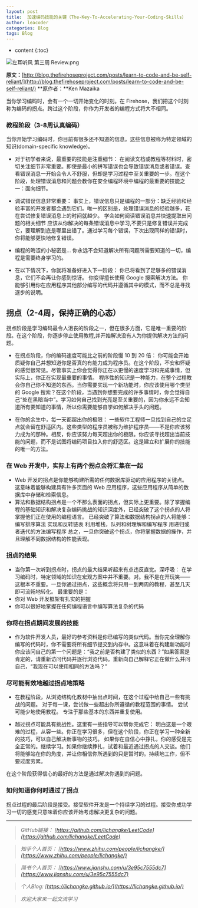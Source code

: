 ```yaml
---
layout: post
title:  加速编码技能的关键（The-Key-To-Accelerating-Your-Coding-Skills）
author: leacoder
categories: Blog 
tags: Blog
---
```


* content
{:toc}

![左耳听风 第三周 Review.png](https://upload-images.jianshu.io/upload_images/16846478-b41b0becd8f4411d.png?imageMogr2/auto-orient/strip%7CimageView2/2/w/1240)


**原文：**[http://blog.thefirehoseproject.com/posts/learn-to-code-and-be-self-reliant/](http://blog.thefirehoseproject.com/posts/learn-to-code-and-be-self-reliant/)
**原作者：**Ken Mazaika

当你学习编码时，会有一个一切开始变化的时刻。在 Firehose，我们把这个时刻称为编码的拐点。跨过这个阶段，你作为开发者的编程方式将大不相同。

### 教程阶段（3-8周认真编码）
当你开始学习编码时，你目前有很多还不知道的信息。这些信息被称为特定领域的知识(domain-specific knowledge)。

- 对于初学者来说，最重要的技能是注重细节：
        在阅读文档或教程等材料时，密切关注细节非常重要。即使是最小的拼写错误也会导致错误消息或者错误。查看错误消息一开始会令人不舒服，但却是学习过程中至关重要的一步。在这个阶段，处理错误消息和问题会教你在安全编程环境中编程的最重要的技能之一：面向细节。

- 调试错误信息非常重要：
        事实上，错误信息只是编程的一部分：缺乏经验和经验丰富的开发者都会遇到它们。唯一的区别是，处理错误消息的经验越多，花在尝试修复错误消息上的时间就越少。
学会如何阅读错误消息并快速提取出问题的相关细节
        应该从你解决的每条错误消息中学习,不要只是修复错误并完成它，要理解到底是哪里出错了。通过学习每个错误，下次出现同样的错误时，你将能够更快地修复错误。

- 编程的晦涩的小秘密是…
        你永远不会知道解决所有问题所需要知道的一切，编程是需要终身学习的。

- 在以下情况下，你就将准备好进入下一阶段：
        你已将看到了足够多的错误消息，它们不会再让你感到惊讶。
        你变得擅长使用 Google 搜索解决方法。
        你能够引用你在应用程序其他部分编写的代码并遵循其中的模式，而不总是寻找逐步的说明。

## 拐点（2-4周，保持正确的心态）
拐点阶段是学习编码最令人沮丧的阶段之一，但在很多方面，它是唯一重要的阶段。在这个阶段，你逐步停止使用教程,并开始解决没有人为你提供解决方法的问题。

- 在拐点阶段，你的编码速度可能比之前的阶段慢 10 到 20 倍：
        你可能会开始质疑你自己并想知道你是否真的有能力成为程序员。在这个阶段，不安和怀疑的感觉很常见。尽管事实上你会觉得你正在以更慢的速度学习和完成事情，但实际上，你正在实现最重要的事情。
        程序性的知识是一种能力，在整个过程教会你自己你不知道的东西。当你需要实现一个新功能时，你应该使用哪个类型的 Google 搜索？在这个阶段，当遇到你想要完成的许多事情时，你会觉得自己“处在黑暗当中”。学习如何自己找到光亮是至关重要的，因为你永远不会知道所有要知道的事情，所以你需要能够自学如何解决手头的问题。

- 在你的余生中，每一天都超出你的极限：
一些软件工程师一旦找到自己的立足点就会留在舒适区内。这些类型的程序员被称为维护程序员——不是你应该努力成为的那种。相反，你应该努力每天超出你的极限。你应该寻找超出当前技能的问题，而不是试图将编码项目拉入你的舒适区。这是建立和扩展你的技能的唯一的方法。

### 在 Web 开发中，实际上有两个拐点会将汇集在一起
    
- Web 开发的拐点是你能够构建所需的任何数据库驱动的应用程序的关键点。这意味着能够构建具有许多页面的 Web 应用程序，这些应用程序从简单的数据库中存储和检索信息。
- 算法和数据结构拐点是一个不那么表面的拐点，但实际上更重要。除了掌握编程的基础知识和解决复杂编码挑战的知识深度外，已经突破了这个拐点的人将掌握他们正在使用的编程语言。
已经突破了算法和数据结构拐点的人将能够：
编写排序算法
实现和反转链表
利用堆栈，队列和树理解和编写程序
用递归或者迭代的方法编写程序
总之，一旦你突破这个拐点，你将掌握数据的操作，并且理解不同数据结构的性能表现。

### 拐点的结果
- 当你第一次听到拐点时，拐点的最大结果听起来有点违反直觉。深呼吸：
在学习编码时，特定领域的知识在宏观方案中并不重要。对。我不是在开玩笑——这根本不重要。一旦你通过拐点，这些概念将只用一到两周的教程，甚至几天即可流畅地转化。
最重要的是：
- 你对 Web 开发框架有扎实的把握
- 你可以很好地掌握在任何编程语言中编写算法复杂的代码

### 你将在拐点期间发展的技能
- 作为软件开发人员，最好的参考资料是你已编写的类似代码。当你完全理解你编写的代码时，你不需要将所有细节提交到内存中。这意味着在构建新功能时你应该问自己的第一个问题是：“我之前是否构建了类似的东西？”如果答案是肯定的，请重新访问代码并逐行浏览代码。重新向自己解释它正在做什么并问自己，“我现在可以使用相同的方法吗？”

### 尽可能有效地越过拐点地策略

- 在教程阶段，从浏览结构化教材中抽出点时间，在这个过程中给自己一些有挑战的问题。
对于每一课，尝试做一些超出你所遵循的教程范围的事情。
尝试可能少地使用教程。
专注于那些基本的东西并重复使用。

- 越过拐点可能具有挑战性。这里有一些指导可以帮你完成它：
明白这是一个艰难的过程，从容一些。你正在学习很多，但在这个阶段，你正在学习一种全新的技巧，可以自己解决新事物的技巧。
如果你在自信心中挣扎，你的感受是完全正常的。继续学习。如果你继续挣扎，试着和最近通过拐点的人交谈。他们将能够站在你的角度，并让你相信你所遇到的只是暂时的。持续地工作，但不要过度劳累。

在这个阶段获得信心的最好的方法是通过解决你遇到的问题。

### 如何知道你何时通过了拐点
拐点过程的最后阶段是接受。接受软件开发是一个持续学习的过程。接受你成功学习一切的感觉只意味着你应该开始考虑解决更复杂的问题。

----
>*GitHub链接：*
>*[https://github.com/lichangke/LeetCode](https://github.com/lichangke/LeetCode)*

>*知乎个人首页：*
>*[https://www.zhihu.com/people/lichangke/](https://www.zhihu.com/people/lichangke/)*

>*简书个人首页：*
>*[https://www.jianshu.com/u/3e95c7555dc7](https://www.jianshu.com/u/3e95c7555dc7)*

>*个人Blog:*
>*[https://lichangke.github.io/](https://lichangke.github.io/)*

>*欢迎大家来一起交流学习*
